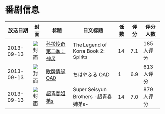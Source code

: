 # 番剧信息

|放送日期|封面|标题|日文标题|话数|评分|评分人数|
|---|---|---|---|---|---|---|
|2013-09-13|![封面](https://lain.bgm.tv/pic/cover/c/fa/ba/43180_j9TjZ.jpg)|[科拉传奇 第二季：神灵](https://bangumi.tv/subject/43180)|The Legend of Korra Book 2: Spirits|14|7.1|185人评分|
|2013-09-13|![封面](https://lain.bgm.tv/pic/cover/c/3f/ef/74659_Y3jmM.jpg)|[歌牌情缘 OAD](https://bangumi.tv/subject/74659)|ちはやふる OAD|1|6.9|613人评分|
|2013-09-13|![封面](https://lain.bgm.tv/pic/cover/c/e5/8d/79701_A8yH8.jpg)|[超青春姐弟s](https://bangumi.tv/subject/79701)|Super Seisyun Brothers -超青春姉弟s-|14|7.0|879人评分|

